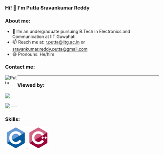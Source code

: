 ### Hi! 👋 I'm Putta Sravankumar Reddy 
<!--
**PuttaSravankumarReddy/PuttaSravankumarReddy** is a ✨ _special_ ✨ repository because its `README.md` (this file) appears on your GitHub profile.
-->
### About me:

- 🔭 I’m an undergraduate pursuing B.Tech in Electronics and Communication at IIT Guwahati
- 📫 Reach me at: r.putta@iitg.ac.in or sravankumar.reddy.putta@gmail.com 
- 😄 Pronouns: He/him
<!-- 👯 I’m looking to collaborate on ...
- 🤔 I’m looking for help with ...
- 💬 Ask me about ...-->

<h3 align="left">Contact me:</h3>
<p align="left">
<a href="https://www.linkedin.com/in/putta-sravankumar-reddy-353710222/" target="_blank"><img align="left" src="https://raw.githubusercontent.com/rahuldkjain/github-profile-readme-generator/master/src/images/icons/Social/linked-in-alt.svg" alt="Putta Sravankumar Reddy" height="30" width="40" /></a>
</p>

---
 
### Viewed by:
![](https://komarev.com/ghpvc/?username=PuttaSravankumarReddy&color=red)
<br>
 
<img src="https://github-readme-stats.vercel.app/api?username=PuttaSravankumarReddy&&show_icons=true&title_color=ff0000&icon_color=ff0000&text_color=0000ff&bg_color=ffffff">
---

<h3 align="left">Skills:</h3>
<a href="https://www.cprogramming.com/" target="_blank"> <img src="https://raw.githubusercontent.com/devicons/devicon/master/icons/c/c-original.svg" alt="c" width="70" height="70"/> </a> <a href="https://www.w3schools.com/cpp/" target="_blank"> <img src="https://raw.githubusercontent.com/devicons/devicon/master/icons/cplusplus/cplusplus-original.svg" alt="c++" width="70" height="70"/> </a> <a
